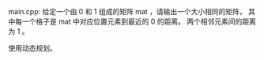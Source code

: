 main.cpp:
给定一个由 0 和 1 组成的矩阵 mat ，请输出一个大小相同的矩阵，
其中每一个格子是 mat 中对应位置元素到最近的 0 的距离。
两个相邻元素间的距离为 1 。

使用动态规划。
